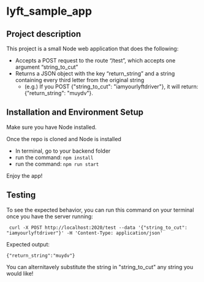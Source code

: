 # lyft_sample_app
## Project description

This project is a small Node web application that does the following:
* Accepts a POST request to the route “/test”, which accepts one argument “string_to_cut”
* Returns a JSON object with the key “return_string” and a string containing every third letter from the original string
  * (e.g.) If you POST {"string_to_cut": "iamyourlyftdriver"}, it will return: {"return_string": "muydv"}.


## Installation and Environment Setup 

Make sure you have Node installed.

Once the repo is cloned and Node is installed
  * In terminal, go to your backend folder
  * run the command: ```npm install```
  * run the command: ```npm run start```

  Enjoy the app! 



## Testing

 To see the expected behavior, you can run this command on your terminal once you have the server running:
 ```
  curl -X POST http://localhost:2020/test --data '{"string_to_cut": "iamyourlyftdriver"}' -H 'Content-Type: application/json'
 ```
 Expected output:

 ```
 {"return_string":"muydv"}
 ```

 You can alternitavely substitute the string in "string_to_cut" any string you would like!

 
